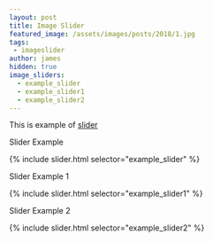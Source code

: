```yaml
---
layout: post
title: Image Slider
featured_image: /assets/images/posts/2018/1.jpg
tags:
 - imageslider
author: james
hidden: true
image_sliders:
  - example_slider
  - example_slider1
  - example_slider2
---
```


This is example of [slider](https://github.com/jekylltools/jekyll-ideal-image-slider-include)

Slider Example

{% include slider.html selector="example_slider" %}

Slider Example 1

{% include slider.html selector="example_slider1" %}

Slider Example 2

{% include slider.html selector="example_slider2" %}
